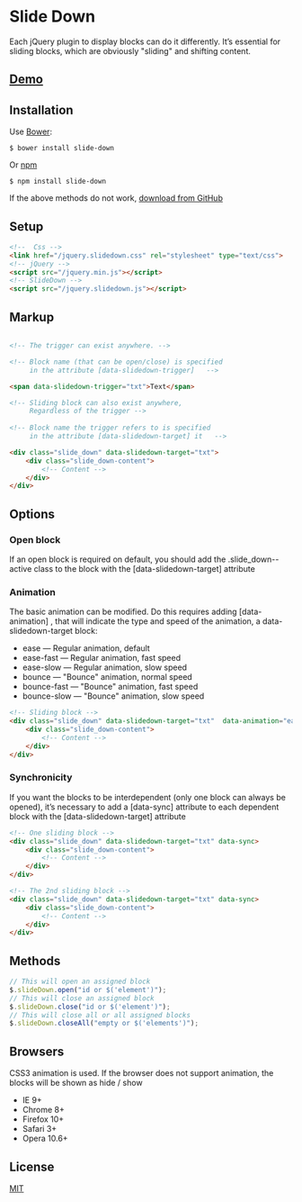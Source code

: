 # Slide Down #
Each jQuery plugin to display blocks can do it differently. It’s essential for sliding blocks, which are obviously "sliding" and shifting content.

## [Demo](http://b2bcenter.github.io/slide-down/#Demo) ##

## Installation ##
Use [Bower](http://bower.io):


```
$ bower install slide-down
```

Or [npm](https://www.npmjs.com/package/slide-down)

```
$ npm install slide-down
```

If the above methods do not work, [download from GitHub](https://github.com/b2bcenter/slide-down/zipball/master)

## Setup ##

```html
<!--  Css -->
<link href="/jquery.slidedown.css" rel="stylesheet" type="text/css">
<!-- jQuery -->
<script src="/jquery.min.js"></script>
<!-- SlideDown -->
<script src="/jquery.slidedown.js"></script>
```



## Markup ##

```html

<!-- The trigger can exist anywhere. -->

<!-- Block name (that can be open/close) is specified
     in the attribute [data-slidedown-trigger]   -->

<span data-slidedown-trigger="txt">Text</span>

<!-- Sliding block can also exist anywhere,
     Regardless of the trigger -->
     
<!-- Block name the trigger refers to is specified
     in the attribute [data-slidedown-target] it   -->

<div class="slide_down" data-slidedown-target="txt">
	<div class="slide_down-content">
		<!-- Content -->
	</div>
</div>
```



## Options ##

### Open block ###
If an open block is required on default,  you should add the .slide_down--active class to the block with the [data-slidedown-target] attribute

### Animation ###
The basic animation can be modified. Do this requires adding [data-animation] , that will indicate the type and speed of the animation, a data-slidedown-target block:

* ease — Regular animation, default
* ease-fast — Regular animation, fast speed 
* ease-slow — Regular animation, slow speed 
* bounce — "Bounce" animation, normal speed 
* bounce-fast — "Bounce" animation, fast speed
* bounce-slow — "Bounce" animation, slow speed 


```html
<!-- Sliding block -->
<div class="slide_down" data-slidedown-target="txt"  data-animation="ease-slow">
	<div class="slide_down-content">
		<!-- Content -->
	</div>
</div>
```


### Synchronicity ###
If you want the blocks to be interdependent (only one block can always be opened), it’s necessary to add a [data-sync] attribute to each dependent block with the [data-slidedown-target] attribute


```html
<!-- One sliding block -->
<div class="slide_down" data-slidedown-target="txt" data-sync>
	<div class="slide_down-content">
		<!-- Content -->
	</div>
</div>

<!-- The 2nd sliding block -->
<div class="slide_down" data-slidedown-target="txt" data-sync>
	<div class="slide_down-content">
		<!-- Content -->
	</div>
</div>
```


## Methods ##


```javascript
// This will open an assigned block
$.slideDown.open("id or $('element')");
// This will close an assigned block
$.slideDown.close("id or $('element')");
// This will close all or all assigned blocks
$.slideDown.closeAll("empty or $('elements')"); 
```

## Browsers ##
CSS3 animation is used. If the browser does not support animation, the blocks will be shown as hide / show

* IE 9+
* Chrome 8+
* Firefox 10+
* Safari 3+
* Opera 10.6+

## License ##

[MIT](https://github.com/b2bcenter/slide-down/blob/master/LICENSE)
